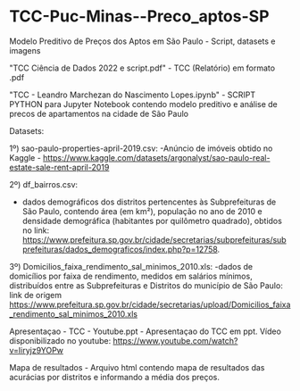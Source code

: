 # TCC-Puc-Minas--Preco_aptos-SP
Modelo Preditivo de Preços dos Aptos em São Paulo - Script, datasets e imagens

"TCC Ciência de Dados 2022 e script.pdf" - TCC (Relatório) em formato .pdf

"TCC - Leandro Marchezan do Nascimento Lopes.ipynb" - SCRIPT PYTHON para Jupyter Notebook contendo modelo preditivo e análise de precos de apartamentos na cidade de São Paulo

Datasets:

1º) sao-paulo-properties-april-2019.csv:
-Anúncio de imóveis obtido no Kaggle - https://www.kaggle.com/datasets/argonalyst/sao-paulo-real-estate-sale-rent-april-2019

2º)  df_bairros.csv:
- dados demográficos dos distritos pertencentes às Subprefeituras de São Paulo, contendo área (em km²), população no ano de 2010 e densidade demográfica (habitantes por quilômetro quadrado), obtidos no link: 
https://www.prefeitura.sp.gov.br/cidade/secretarias/subprefeituras/subprefeituras/dados_demograficos/index.php?p=12758.


3º) Domicilios_faixa_rendimento_sal_minimos_2010.xls:
-dados de domicílios por faixa de rendimento, medidos em salários mínimos, distribuídos entre as Subprefeituras e Distritos do município de São Paulo:
link de origem
https://www.prefeitura.sp.gov.br/cidade/secretarias/upload/Domicilios_faixa_rendimento_sal_minimos_2010.xls


Apresentaçao - TCC - Youtube.ppt - Apresentaçao do TCC em ppt. Vídeo disponibilizado no youtube: https://www.youtube.com/watch?v=Iiryjz9YOPw

Mapa de resultados - Arquivo html contendo mapa de resultados das acurácias por distritos e informando a média dos preços.
